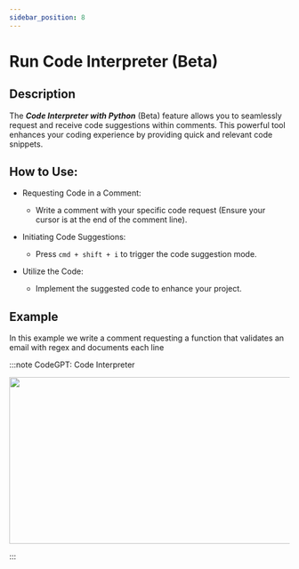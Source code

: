 ```yaml
---
sidebar_position: 8
---
```


# Run Code Interpreter (Beta)

## Description

The ***Code Interpreter with Python*** (Beta) feature allows you to seamlessly request and receive code suggestions within comments. This powerful tool enhances your coding experience by providing quick and relevant code snippets.

## How to Use:
- Requesting Code in a Comment:
    - Write a comment with your specific code request (Ensure your cursor is at the end of the comment line).

- Initiating Code Suggestions:
    - Press ```cmd + shift + i``` to trigger the code suggestion mode.

- Utilize the Code:
    - Implement the suggested code to enhance your project.

## Example
In this example we write a comment requesting a function that validates an email with regex and documents each line

:::note CodeGPT: Code Interpreter
<p align="center">
      <img width="550" height="300" src="https://github.com/davila7/code-gpt-docs/assets/6216945/314b2a0b-c89a-4458-ae58-1dc2c58a384d" />
</p>
:::



